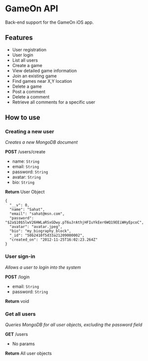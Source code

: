 # GameOn API

Back-end support for the GameOn iOS app.

## Features

- User registration
- User login
- List all users
- Create a game
- View detailed game information
- Join an existing game
- Find games near X,Y location
- Delete a game
- Post a comment
- Delete a comment
- Retrieve all comments for a specific user

## How to use

### Creating a new user
*Creates a new MongoDB document*

**POST** /users/create
- name: `String`
- email: `String`
- password: `String`
- avatar: `String`
- bio: `String`

**Return** User Object

    {
      "__v": 0,
      "name": "Sahat",
      "email": "sahat@msn.com",
      "password": "$2a$10$SlwV26HWLaRSxGDwy.pT6uJrAthjHFIuYkEer6WQ19EEiWHyEpcoC",
      "avatar": "avatar.jpeg",
      "bio": "my_biography_block",
      "_id": "50b2410f5d33a21209000002",
      "created_on": "2012-11-25T16:02:23.264Z"
    }

### User sign-in
*Allows a user to login into the system*

**POST** /login
- email: `String`
- password: `String`

**Return** void

### Get all users
*Queries MongoDB for all user objects, excluding the password field*

**GET** /users
- No params

**Return** All user objects


